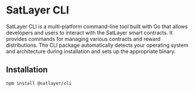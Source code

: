 # SatLayer CLI

SatLayer CLI is a multi-platform command-line tool built with Go that allows developers and users to interact with the SatLayer smart contracts.
It provides commands for managing various contracts and reward distributions.
The CLI package automatically detects your operating system and architecture during installation and sets up the appropriate binary.

## Installation

```bash
npm install @satlayer/cli
```
